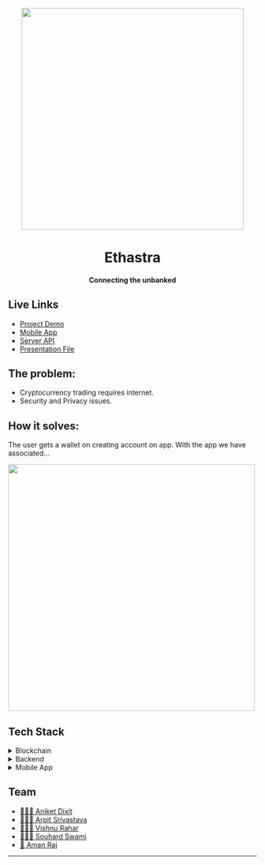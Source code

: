 <p align="center"><img src="https://user-images.githubusercontent.com/42104907/102727068-6ae50680-4349-11eb-955f-5c2beab1c23b.png" align="center" width="450"></p>
<h1 align="center">Ethastra</h1>
<h4 align="center">Connecting the unbanked</h4>

## Live Links
- [Project Demo]()
- [Mobile App](https://github.com/BakaOtaku/Ethastra/releases)
- [Server API](https://offline-trading.herokuapp.com/)
- [Presentation File](./Presentation.pdf)

## The problem:

- Cryptocurrency trading requires internet.
- Security and Privacy issues.

## How it solves:

The user gets a wallet on creating account on app. With the app we have associated...

<img src="https://user-images.githubusercontent.com/42104907/102727109-b5ff1980-4349-11eb-8200-7c9c485278ec.png" align="center" width="500">


## Tech Stack

<details>
	<summary>Blockchain</summary>
		<ul>
			<li>Ethereum </li>
			<li>Web3</li>
		</ul>
</details>

<details>
	<summary>Backend</summary>
		<ul>
			<li>Node.js</li>
      <li>Finastra Fusion Fabric</li>
			<li>Twilio SMS API</li>
		</ul>
</details>

<details>
	<summary>Mobile App</summary>
		<ul>
			<li>Flutter</li>
			<li>Crypto</li>
		</ul>
</details>

## Team

- [ 👨🏻‍💻 Aniket Dixit](https://github.com/fuzious)
- [ 👨🏻‍🎓 Arpit Srivastava](https://github.com/fuzious)
- [ 👨🏻‍💻 Vishnu Rahar](https://github.com/fuzious)
- [ 👨🏻‍💻 Souhard Swami](https://github.com/fuzious)
- [ 🌊 Aman Raj](https://github.com/AmanRaj1608)


---
